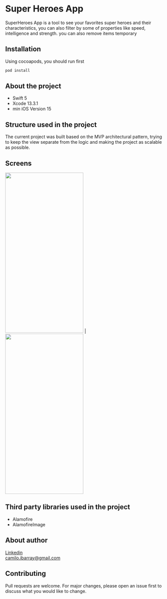 # Super Heroes App

SuperHeroes App is a tool to see your favorites super heroes and their characteristics, you can also filter by some of properties like speed, intelligence and strength. you can also remove items temporary

## Installation

Using cocoapods, you should run first

```bash
pod install
```
## About the project
- Swift 5
- Xcode 13.3.1
- min iOS Version 15


## Structure used in the project
The current project was built based on the MVP architectural pattern, trying to keep the view separate from the logic and making the project as scalable as possible.

## Screens

<img src="https://i.ibb.co/KwJMKzJ/Simulator-Screen-Shot-i-Phone-13-2022-05-12-at-09-21-23.png" width="249" height="510"> | <img src="https://i.ibb.co/xSfqVFM/Simulator-Screen-Shot-i-Phone-13-2022-05-12-at-09-21-20.png" width="249" height="510">  

## Third party libraries used in the project
- Alamofire 
- AlamofireImage

## About author
[Linkedin](https://www.linkedin.com/in/camiloibarray/)  
[camilo.ibarray@gmail.com](mailto:camilo.ibarray@gmail.com)

## Contributing
Pull requests are welcome. For major changes, please open an issue first to discuss what you would like to change.

